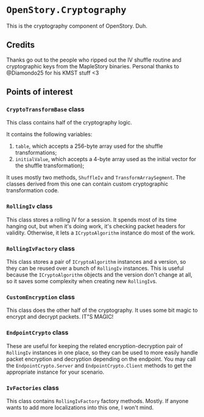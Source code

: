 ﻿# `OpenStory.Cryptography`

This is the cryptography component of OpenStory. Duh.

## Credits

Thanks go out to the people who ripped out the IV shuffle routine and cryptographic keys from the MapleStory binaries. Personal thanks to @Diamondo25 for his KMST stuff <3

## Points of interest

### `CryptoTransformBase` class

This class contains half of the cryptography logic. 

It contains the following variables:
1. `table`, which accepts a 256-byte array used for the shuffle transformations;
2. `initialValue`, which accepts a 4-byte array used as the initial vector for the shuffle transformation);

It uses mostly two methods, `ShuffleIv` and `TransformArraySegment`. 
The classes derived from this one can contain custom cryptographic transformation code.

### `RollingIv` class

This class stores a rolling IV for a session. It spends most of its time hanging out, but when it's doing work, it's checking packet headers for validity. Otherwise, it lets a `ICryptoAlgorithm` instance do most of the work.

### `RollingIvFactory` class

This class stores a pair of `ICryptoAlgorithm` instances and a version, so they can be reused over a bunch of `RollingIv` instances. This is useful because the `ICryptoAlgorithm` objects and the version don't change at all, so it saves some complexity when creating new `RollingIv`s.

### `CustomEncryption` class

This class does the other half of the cryptography. It uses some bit magic to encrypt and decrypt packets. IT"S MAGIC!

### `EndpointCrypto` class

These are useful for keeping the related encryption-decryption pair of `RollingIv` instances in one place, so they can be used to more easily handle packet encryption and decryption depending on the endpoint. You may call the `EndpointCrypto.Server` and `EndpointCrypto.Client` methods to get the appropriate instance for your scenario.

### `IvFactories` class

This class contains `RollingIvFactory` factory methods. Mostly. If anyone wants to add more localizations into this one, I won't mind.

